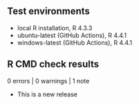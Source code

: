 ## Test environments
* local R installation, R 4.3.3
* ubuntu-latest (GitHub Actions), R 4.4.1
* windows-latest (GitHub Actions), R 4.4.1

## R CMD check results

0 errors | 0 warnings | 1 note

* This is a new release
